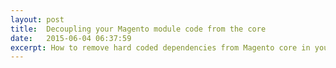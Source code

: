 ```yaml
---
layout: post
title:  Decoupling your Magento module code from the core
date:   2015-06-04 06:37:59
excerpt: How to remove hard coded dependencies from Magento core in your own modules, and why it's a good thing.
---
```


